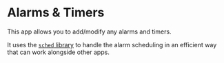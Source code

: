 Alarms & Timers
===============

This app allows you to add/modify any alarms and timers.

It uses the [`sched` library](https://github.com/espruino/BangleApps/blob/master/apps/sched)
to handle the alarm scheduling in an efficient way that can work alongside other apps.
